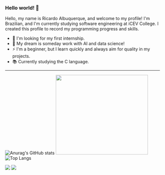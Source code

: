 ### Hello world! 👋
Hello, my name is Ricardo Albuquerque, and welcome to my profile! I'm Brazilian, and I'm currently studying software engineering at iCEV College. I created this profile to record my programming progress and skills.

- 🔭 I'm looking for my first internship.
- 🤖 My dream is someday work with AI and data science!
- ⚡ I'm a beginner, but I learn quickly and always aim for quality in my projects.
- 📚 Currently studying the C language.
____________________________________________________________________________________
![Anurag's GitHub stats](https://github-readme-stats.vercel.app/api?username=keydnss&show_icons=false&theme=dark) 
<img
  src="https://github.com/keydnss/keydnss/assets/162588790/788498d7-dfba-4cf9-9597-11dc21093508"
  width="300"
  height="260" />
\
![Top Langs](https://github-readme-stats.vercel.app/api/top-langs/?username=keydnss&layout=compact&theme=dark)

<div> 
  <a href="https://instagram.com/keydns_" target="_blank"><img src="https://img.shields.io/badge/-Instagram-%23E4405F?style=for-the-badge&logo=instagram&logoColor=white" target="_blank"></a>
  <a href = "mailto:rchard.asc@gmail.com"><img src="https://img.shields.io/badge/-Gmail-%23333?style=for-the-badge&logo=gmail&logoColor=white" target="_blank"></a>
  
</div>


